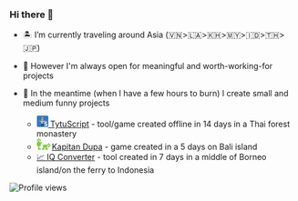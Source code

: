 ### Hi there 👋
- 🏝️ I’m currently traveling around Asia (🇻🇳>🇱🇦>🇰🇭>🇲🇾>🇮🇩>🇹🇭>🇯🇵)
- 🌱 However I'm always open for meaningful and worth-working-for projects
- 👾 In the meantime (when I have a few hours to burn) I create small and medium funny projects

  - [<img width="20px" height="20px" src="https://github.com/Megaemce/TytuScript/blob/master/img/TytuScript_logo.png"></img> TytuScript](https://github.com/Megaemce/TytuScript) - tool/game created offline in 14 days in a Thai forest monastery
  - [<img height="20px" src="https://github.com/Megaemce/KapitanDupa/blob/master/images/deactive.svg"></img>Kapitan Dupa](https://github.com/Megaemce/KapitanDupa) - game created in a 5 days on Bali island
  - [📈 IQ Converter](https://github.com/Megaemce/IQ-converter) - tool created in 7 days in a middle of Borneo island/on the ferry to Indonesia

![Profile views](https://komarev.com/ghpvc/?username=Megaemce&color=brightgreen&style=flat)  
